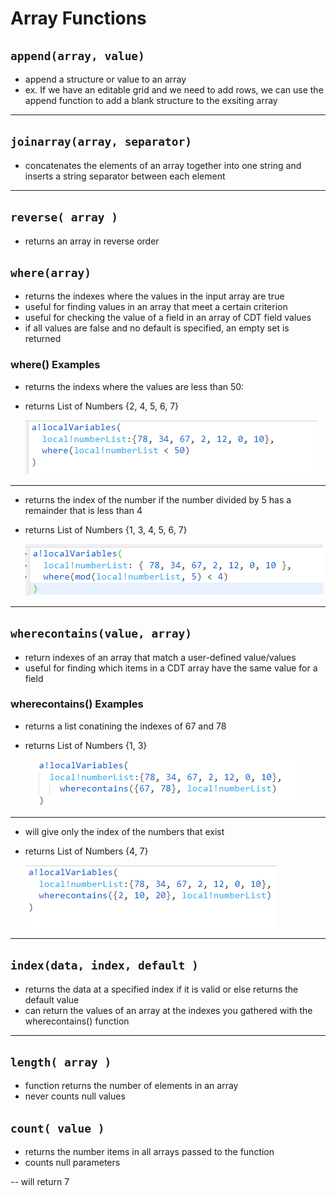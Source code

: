 # Array Functions
## `append(array, value)`
- append a structure or value to an array
- ex. If we have an editable grid and we need to add rows, we can use the append function to add a blank structure to the exsiting array

---

## `joinarray(array, separator)`
- concatenates the elements of an array together into one string and inserts a string separator between each element

---

## `reverse( array )`
- returns an array in reverse order

## `where(array)`
- returns the indexes where the values in the input array are true
- useful for finding values in an array that meet a certain criterion
- useful for checking the value of a field in an array of CDT field values
- if all values are false and no default is specified, an empty set is returned
### where() Examples
- returns the indexs where the values are less than 50: 
- returns List of Numbers {2, 4, 5, 6, 7}

    ![where() example](../images/where1.png)
---
- returns the index of the number if the number divided by 5 has a remainder that is less than 4
- returns List of Numbers {1, 3, 4, 5, 6, 7}

    ![where() with mod() example](../images/wherewithmod2.png)
    
---

## `wherecontains(value, array)`
- return indexes of an array that match a user-defined value/values
- useful for finding which items in a CDT array have the same value for a field

### wherecontains() Examples
- returns a list conatining the indexes of 67 and 78
- returns List of Numbers {1, 3}

    ![wherecontains() example](../images/wherecontains1.png)
---
- will give only the index of the numbers that exist
- returns List of Numbers {4, 7}

    ![wherecontains() example](../images/wherecontains2.png)

---

## `index(data, index, default )`
- returns the data at a specified index if it is valid or else returns the default value
- can return the values of an array at the indexes you gathered with the wherecontains() function

---

## `length( array )`
- function returns the number of elements in an array
- never counts null values

## `count( value )`
- returns the number items in all arrays passed to the function
- counts null parameters 


-- will return 7